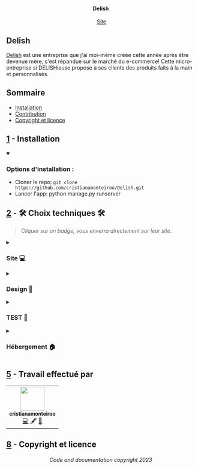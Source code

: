 <h4 align="center">Delish</h4>
<p align="center">
<img src="./img/logodelish" alt="">
  <a href="https://delish-ecommerce.netlify.app/">Site</a>
</p>


## Delish

[Delish](https://delish-ecommerce.netlify.app/) est une entreprise que j'ai moi-même créée cette année après être devenue mère, s'est répandue sur le marché du e-commerce!
Cette micro-entreprise si DELISHieuse propose à ses clients des produits faits à la main et personnalisés.


## Sommaire

- [Installation](#1---installation)
- [Contribution](#2---contribution)
- [Copyright et licence](#3---copyright-et-licence)


## [1](#sommaire) - Installation

<details open>
<summary><h3>Options d'installation :</h3></summary>

- Cloner le repo: `git clone https://github.com/cristianamonteiroo/Delish.git`
- Lancer l'app: python manage.py runserver


</details>

## [2](#sommaire) - 🛠 Choix techniques 🛠

> *Cliquer sur un badge, vous enverra directement sur leur site*.

<details>
<summary><h3>Site 💻</h3></summary>

- ####  Langage 📖

	[![Python](http://ForTheBadge.com/images/badges/made-with-python.svg)](https://www.python.org/)

- ####  Framework ⚛

	[![Django](https://img.shields.io/badge/Django-092E20?style=for-the-badge&logo=django&logoColor=whiteB)](https://www.djangoproject.com/)

</details>

<details>

<summary><h3>Design 🎨</h3></summary>

- ####  Création de maquettes 🎨
	
	[![ADOBE XD](https://img.shields.io/badge/Adobe%20XD-470137?style=for-the-badge&logo=Adobe%20XD&logoColor=#FF61F6)](https://helpx.adobe.com/be_fr/xd/get-started.html)
	
- ####  Dessin de quelques éléments 🖋
	
	[![Procreate](https://apps.apple.com/fr/app/procreate/id425073498)]

</details>


<details>
<summary><h3>TEST 🧪</h3></summary>

 - ####  Test unitaire

	[![Django](https://img.shields.io/badge/Django-092E20?style=for-the-badge&logo=django&logoColor=white)](https://www.djangoproject.com/)


 - ####  Exemple :
    Il va tester la creation des objects:

	```code
	python manage.py test
	```
	
</details>

<details>
<summary><h3>Hébergement 🏠</h3></summary>

 - ####  Hébergement

	[![Netlify](https://img.shields.io/badge/netlify-%232D3B41.svg?style=for-the-badge&logo=netlify&logoColor=00C7B7)](https://www.netlify.com/)

</details>



## [5](#sommaire) - Travail effectué par

<table>
  <tr>
</td>
    <td align="center"><a href="https://github.com/cristianamonteiroo"><img src="https://avatars.githubusercontent.com/u/59604348?v=4" width="64px;" alt=""/><br /><sub><b>cristianamonteiroo</b></sub></a><br /><a href="https://github.com/cristianamonteiroo" title="Code">💻</a> <a title="Content">🖋</a> <a href="" title="Design">🎨</a><a href=""  </td>
   
</td>
</table>


## [8](#sommaire) - Copyright et licence

<h6 align="center">
Code and documentation copyright 2023
</h6>
